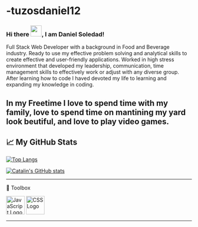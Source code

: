 # -tuzosdaniel12

### Hi there <img src="https://raw.githubusercontent.com/MartinHeinz/MartinHeinz/master/wave.gif" width="30px">, I am Daniel Soledad!

Full Stack Web Developer with a background in Food and Beverage industry. Ready to use my effective
problem solving and analytical skills to create effective and user-friendly applications. Worked in high stress
environment that developed my leadership, communication, time management skills to effectively work or
adjust with any diverse group. After learning how to code I haved devoted my life to learning and expanding my knowledge in coding.

In my Freetime I love to spend time with my family, love to spend time on mantining my yard look beutiful, and love to play video games.
--------

## &#x1f4c8; My GitHub Stats

[![Top Langs](https://github-readme-stats.vercel.app/api/top-langs/?username=tuzosdaniel12&hide=java,html,css&theme=radical)](https://github.com/anuraghazra/github-readme-stats)

[![Catalin's GitHub stats](https://github-readme-stats.vercel.app/api?username=tuzosdaniel12&theme=radical)](https://github.com/anuraghazra/github-readme-stats)

--------

🧰 Toolbox

<img src="https://cdn.worldvectorlogo.com/logos/javascript.svg" alt="JavaScript Logo" width="50" height="50"/> 
<img src="https://cdn.worldvectorlogo.com/logos/css3.svg" alt="CSS Logo" width="50" height="50"/>

--------

